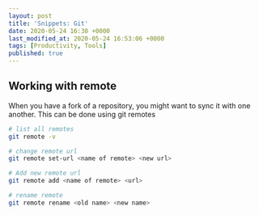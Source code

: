 ```yaml
---
layout: post
title: 'Snippets: Git'
date: 2020-05-24 16:30 +0000
last_modified_at: 2020-05-24 16:53:06 +0000
tags: [Productivity, Tools]
published: true
---
```


## Working with remote
When you have a fork of a repository, you might want to sync it with one another.
This can be done using git remotes

```bash
# list all remotes
git remote -v

# change remote url
git remote set-url <name of remote> <new url>

# Add new remote url
git remote add <name of remote> <url>

# rename remote
git remote rename <old name> <new name>

```
